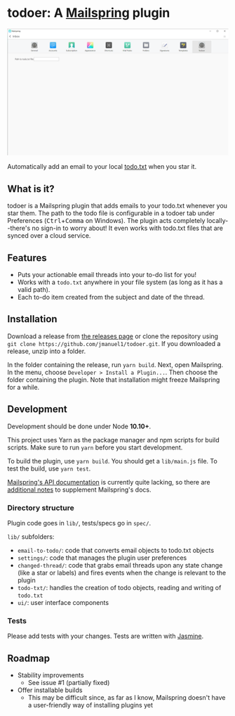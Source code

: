 # **todoer**: A [Mailspring](https://getmailspring.com) plugin

![A screenshot of the todoer plugin preferences](docs/screenshot.png)

Automatically add an email to your local
[todo.txt](https://github.com/todotxt/todo.txt) when you star it.

## What is it?

todoer is a Mailspring plugin that adds emails to your todo.txt whenever you
star them. The path to the todo file is configurable in a todoer tab under
Preferences (<kbd>Ctrl</kbd>+<kbd>Comma</kbd> on Windows). The plugin acts
completely locally--there's no sign-in to worry about! It even works with
todo.txt files that are synced over a cloud service.

## Features

* Puts your actionable email threads into your to-do list for you!
* Works with a `todo.txt` anywhere in your file system (as long as it has a
  valid path).
* Each to-do item created from the subject and date of the thread.

## Installation

Download a release from [the releases
page](https://github.com/jmanuel1/todoer/releases) or clone the repository using
`git clone https://github.com/jmanuel1/todoer.git`. If you downloaded a release,
unzip into a folder.

In the folder containing the release, run `yarn build`. Next, open Mailspring.
In the menu, choose `Developer > Install a Plugin...`. Then choose the folder
containing the plugin. Note that installation might freeze Mailspring for a
while.

## Development

Development should be done under Node **10.10+**.

This project uses Yarn as the package manager and npm scripts for build scripts.
Make sure to run `yarn` before you start development.

To build the plugin, use `yarn build`. You should get a `lib/main.js` file. To
test the build, use `yarn test`.

[Mailspring's API documentation](https://foundry376.github.io/Mailspring/) is
currently quite lacking, so there are [additional
notes](https://github.com/jmanuel1/todoer/wiki/Unofficial-Mailspring-API-Docs)
to supplement Mailspring's docs.

### Directory structure

Plugin code goes in `lib/`, tests/specs go in `spec/`.

`lib/` subfolders:

* `email-to-todo/`: code that converts email objects to todo.txt objects
* `settings/`: code that manages the plugin user preferences
* `changed-thread/`: code that grabs email threads upon any state change (like
  a star or labels) and fires events when the change is relevant to the plugin
* `todo-txt/`: handles the creation of todo objects, reading and writing of
  `todo.txt`
* `ui/`: user interface components

### Tests

Please add tests with your changes. Tests are written with
[Jasmine](https://jasmine.github.io).

## Roadmap

* Stability improvements
  * See issue #1 (partially fixed)
* Offer installable builds
  * This may be difficult since, as far as I know, Mailspring doesn't have a
    user-friendly way of installing plugins yet
